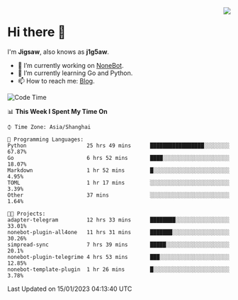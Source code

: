 <a href="#">
  <img align="right" src="https://github-readme-stats.vercel.app/api?username=j1g5awi&count_private=true&show_icons=true&title_color=80070B&text_color=B3B3B3&bg_color=212121&icon_color=80070B" />
</a>

# Hi there 👋

I'm **Jigsaw**, also knows as **j1g5aw**.

- 🔭 I’m currently working on [NoneBot](https://github.com/nonebot).
- 🌱 I’m currently learning Go and Python.
- 📫 How to reach me: [Blog](https://blog.maddestroyer.xyz/).

<!--START_SECTION:waka-->
![Code Time](http://img.shields.io/badge/Code%20Time-969%20hrs%207%20mins-blue)

📊 **This Week I Spent My Time On** 

```text
⌚︎ Time Zone: Asia/Shanghai

💬 Programming Languages: 
Python                   25 hrs 49 mins      █████████████████░░░░░░░░   67.87% 
Go                       6 hrs 52 mins       ████░░░░░░░░░░░░░░░░░░░░░   18.07% 
Markdown                 1 hr 52 mins        █░░░░░░░░░░░░░░░░░░░░░░░░   4.95% 
TOML                     1 hr 17 mins        ░░░░░░░░░░░░░░░░░░░░░░░░░   3.39% 
Other                    37 mins             ░░░░░░░░░░░░░░░░░░░░░░░░░   1.64%

🐱‍💻 Projects: 
adapter-telegram         12 hrs 33 mins      ████████░░░░░░░░░░░░░░░░░   33.01% 
nonebot-plugin-all4one   11 hrs 31 mins      ███████░░░░░░░░░░░░░░░░░░   30.26% 
simpread-sync            7 hrs 39 mins       █████░░░░░░░░░░░░░░░░░░░░   20.1% 
nonebot-plugin-telegrime 4 hrs 53 mins       ███░░░░░░░░░░░░░░░░░░░░░░   12.85% 
nonebot-template-plugin  1 hr 26 mins        █░░░░░░░░░░░░░░░░░░░░░░░░   3.78%

```


 Last Updated on 15/01/2023 04:13:40 UTC
<!--END_SECTION:waka-->
